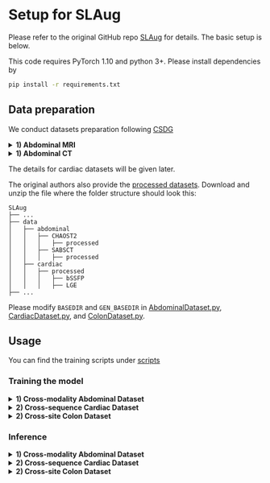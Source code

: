 # Setup for SLAug

Please refer to the original GitHub repo [SLAug](https://github.com/Kaiseem/SLAug) for details. The basic setup is below.

This code requires PyTorch 1.10 and python 3+. Please install dependencies by
```bash
pip install -r requirements.txt
```


## Data preparation

We conduct datasets preparation following [CSDG](https://github.com/cheng-01037/Causality-Medical-Image-Domain-Generalization)

<details>
  <summary>
    <b>1) Abdominal MRI</b>
  </summary>

0. Download [Combined Healthy Abdominal Organ Segmentation dataset](https://chaos.grand-challenge.org/) and put the `/MR` folder under `./data/CHAOST2/` directory

1. Converting downloaded data (T2 SPIR) to `nii` files in 3D for the ease of reading.

run `./data/abdominal/CHAOST2/s1_dcm_img_to_nii.sh` to convert dicom images to nifti files.

run `./data/abdominal/CHAOST2/png_gth_to_nii.ipynp` to convert ground truth with `png` format to nifti.

2. Pre-processing downloaded images

run `./data/abdominal/CHAOST2/s2_image_normalize.ipynb`

run `./data/abdominal/CHAOST2/s3_resize_roi_reindex.ipynb`

The processed dataset is stored in `./data/abdominal/CHAOST2/processed/`

</details>

<details>
  <summary>
    <b>1) Abdominal CT</b>
  </summary>

0. Download [Synapse Multi-atlas Abdominal Segmentation dataset](https://www.synapse.org/#!Synapse:syn3193805/wiki/217789) and put the `/img` and `/label` folders under `./data/SABSCT/CT/` directory

1.Pre-processing downloaded images

run `./data/abdominal/SABS/s1_intensity_normalization.ipynb` to apply abdominal window.

run `./data/abdominal/SABS/s2_remove_excessive_boundary.ipynb` to remove excessive blank region. 

run `./data/abdominal/SABS/s3_resample_and_roi.ipynb` to do resampling and roi extraction.
</details>

The details for cardiac datasets will be given later.

The original authors also provide the [processed datasets](https://drive.google.com/file/d/1WlXGt3Nffzu1bn6co-qaidHjqWH51smU/view?usp=share_link). Download and unzip the file where the folder structure should look this:

```none
SLAug
├── ...
├── data
│   ├── abdominal
│   │   ├── CHAOST2
│   │   │   ├── processed
│   │   ├── SABSCT
│   │   │   ├── processed
│   ├── cardiac
│   │   ├── processed
│   │   │   ├── bSSFP
│   │   │   ├── LGE
├── ...
```

Please modify `BASEDIR` and `GEN_BASEDIR` in [AbdominalDataset.py](./dataloaders/AbdominalDataset.py), [CardiacDataset.py](./dataloaders/CardiacDataset.py), and [ColonDataset.py](./dataloaders/ColonDataset.py).

## Usage

You can find the training scripts under [scripts](./scripts/)

### Training the model

<details>
  <summary>
    <b>1) Cross-modality Abdominal Dataset</b>
  </summary>
  
For direction CT -> MRI, run the command 
```bash
python main.py --base configs/efficientUnet_SABSCT_to_CHAOS_LSC.yaml --seed 23
```

For direction MRI -> CT, run the command 
```bash
python main.py --base configs/efficientUnet_CHAOS_to_SABSCT_LSC.yaml --seed 23
```

</details>

<details>
  <summary>
    <b>2)  Cross-sequence Cardiac Dataset</b>
  </summary>
  
For direction bSSFP -> LEG, run the command 
```bash
python main.py --base configs/efficientUnet_bSSFP_to_LEG_LSC.yaml --seed 23
```

For direction LEG -> bSSFP, run the command 
```bash
python main.py --base configs/efficientUnet_LEG_to_bSSFP_LSC.yaml --seed 23
```
</details>

<details>
  <summary>
    <b>2)  Cross-site Colon Dataset</b>
  </summary>

For direction CVC -> Kvasir, run the command 
```bash
python main.py --base configs/efficientUnet_CVC_to_Kvasir_LSC.yaml --seed 23
```

For direction Kvasir -> CVC, run the command 
```bash
python main.py --base configs/efficientUnet_Kvasir_to_CVC_LSC.yaml --seed 23
```

</details>


### Inference

<details>
  <summary>
    <b>1) Cross-modality Abdominal Dataset</b>
  </summary>

For direction CT -> MRI (DICE 88.63), run the command 
```bash
python test.py -r logs/2024-03-04T13-31-45_seed23_efficientUnet_SABSCT_to_CHAOS_LSC --epoch 1099
```

For direction MRI -> CT (DICE 83.05), run the command 
```bash
python test.py -r logs/2024-03-04T13-31-45_seed23_efficientUnet_CHAOS_to_SABSCT_LSC --epoch 1099
```


</details>

<details>
  <summary>
    <b>2)  Cross-sequence Cardiac Dataset</b>
  </summary>
  
For direction bSSFP -> LEG, run the command 
```bash
python test.py -r logs/2024-03-04T11-06-43_seed23_efficientUnet_bSSFP_to_LEG_LSC
```

For direction LEG -> bSSFP, run the command 
```bash
python test.py -r logs/2024-03-04T13-29-38_seed23_efficientUnet_LEG_to_bSSFP_LSC
```
</details>

<details>
  <summary>
    <b>2)  Cross-site Colon Dataset</b>
  </summary>

For direction CVC -> Kvasir, run the command 
```bash
python test.py -r /logs/2024-03-04T13-33-29_seed23_efficientUnet_CVC_to_Kvasir_LSC --use_2d
```

For direction Kvasir -> CVC, run the command 
```bash
python test.py -r logs/2024-03-04T14-20-59_seed23_efficientUnet_Kvasir_to_CVC_LSC --use_2d
```

</details>


